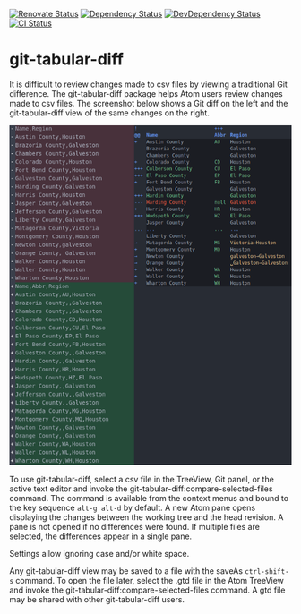 [![Renovate Status](https://img.shields.io/badge/renovate-enabled-brightgreen.svg)](https://renovatebot.com/)
[![Dependency Status](https://david-dm.org/jstritch/git-tabular-diff.svg)](https://david-dm.org/jstritch/git-tabular-diff)
[![DevDependency Status](https://david-dm.org/jstritch/git-tabular-diff/dev-status.svg)](https://david-dm.org/jstritch/git-tabular-diff#info=devDependencies)
[![CI Status](https://github.com/jstritch/git-tabular-diff/workflows/CI/badge.svg)](https://github.com/jstritch/git-tabular-diff/actions)

# git-tabular-diff

It is difficult to review changes made to csv files by viewing a traditional Git difference.
The git-tabular-diff package helps Atom users review changes made to csv files.
The screenshot below shows a Git diff on the left and the git-tabular-diff view of the same changes on the right.

![comparison screenshot](https://github.com/jstritch/git-tabular-diff/blob/main/example.gif?raw=true)

To use git-tabular-diff, select a csv file in the TreeView, Git panel,
or the active text editor and invoke the git-tabular-diff:compare-selected-files command.
The command is available from the context menus and bound to the key sequence `alt-g alt-d` by default.
A new Atom pane opens displaying the changes between the working tree and the head revision.
A pane is not opened if no differences were found.
If multiple files are selected, the differences appear in a single pane.

Settings allow ignoring case and/or white space.

Any git-tabular-diff view may be saved to a file with the saveAs `ctrl-shift-s` command.
To open the file later, select the .gtd file in the Atom TreeView and
invoke the git-tabular-diff:compare-selected-files command.
A gtd file may be shared with other git-tabular-diff users.
